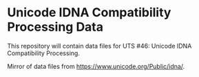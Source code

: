 # Unicode IDNA Compatibility Processing Data

This repository will contain data files for UTS #46: Unicode IDNA Compatibility Processing.

Mirror of data files from <https://www.unicode.org/Public/idna/>.
